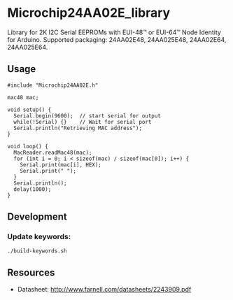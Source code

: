 # Microchip24AA02E_library

Library for 2K I2C Serial EEPROMs with EUI-48™ or EUI-64™ Node Identity for Arduino. Supported packaging: 24AA02E48, 24AA025E48, 24AA02E64, 24AA025E64.

## Usage

```
#include "Microchip24AA02E.h"

mac48 mac;

void setup() {
  Serial.begin(9600);  // start serial for output
  while(!Serial) {}    // Wait for serial port
  Serial.println("Retrieving MAC address");
}

void loop() {
  MacReader.readMac48(mac);
  for (int i = 0; i < sizeof(mac) / sizeof(mac[0]); i++) {
    Serial.print(mac[i], HEX);
    Serial.print(" ");
  }
  Serial.println();
  delay(1000);
}
```

## Development

### Update keywords:

```
./build-keywords.sh
```

## Resources

* Datasheet: http://www.farnell.com/datasheets/2243909.pdf
